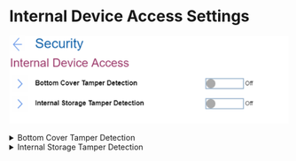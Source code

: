 # Internal Device Access Settings #
![](./img/internaldeviceaccess.png)

<details><summary>Bottom Cover Tamper Detection</summary>
One of 2 possible states:

1.	On – enables the tamper detection. If detected, Supervisor Password is required to boot the system.
2.	**Off** – disables the tamper detection. Default.

**Note**. Bottom Cover Tamper Detection will not take effect unless Supervisor Password is enabled.

| WMI Setting name | Values | Locked by SVP | AMD/Intel |
|:---|:---|:---|:---|
| BottomCoverTamperDetected | Disable, Enable | Yes | Both |
</details>

<details><summary>Internal Storage Tamper Detection</summary>
Enabling Internal Storage Tamper Detection detects removal of any fixed or removable Internal storage while the system is in sleep state (S3). If a storage device is removed while the system is in S3 state, the system will shutdown when woken from S3.

!> Unsaved data will be lost.

One of 2 possible states:

1.	On – enables detecting removal of any fixed or removable Internal storage while the system is in sleep state (S3). If a storage is removed while the system is in S3 state, the system will shutdown when woken from S3. Unsaved data will be lost.
2.	**Off** – disables the tamper detection. Default.

| WMI Setting name | Values | Locked by SVP | AMD/Intel |
|:---|:---|:---|:---|
| InternalStorageTamper | Disable, Enable | Yes | Both |
</details>

